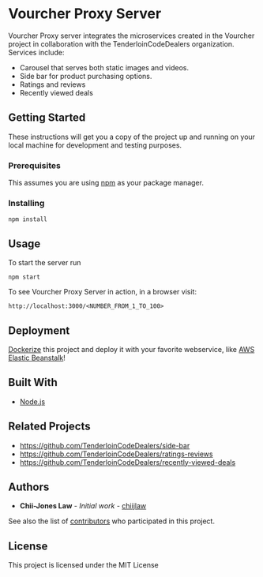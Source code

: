 # Vourcher Proxy Server

Vourcher Proxy server integrates the microservices created in the Vourcher project in collaboration with the TenderloinCodeDealers organization. Services include:
- Carousel that serves both static images and videos.
- Side bar for product purchasing options.
- Ratings and reviews
- Recently viewed deals

## Getting Started

These instructions will get you a copy of the project up and running on your local machine for development and testing purposes.

### Prerequisites

This assumes you are using [npm](https://www.npmjs.com/) as your package manager.

### Installing

```
npm install
```

## Usage
To start the server run
```
npm start
```
To see Vourcher Proxy Server in action, in a browser visit:
```
http://localhost:3000/<NUMBER_FROM_1_TO_100>
```

## Deployment

[Dockerize](https://docs.docker.com/) this project and deploy it with your favorite webservice, like [AWS Elastic Beanstalk](https://aws.amazon.com/elasticbeanstalk/)!

## Built With

* [Node.js](https://nodejs.org/en/)

## Related Projects

- https://github.com/TenderloinCodeDealers/side-bar
- https://github.com/TenderloinCodeDealers/ratings-reviews
- https://github.com/TenderloinCodeDealers/recently-viewed-deals

## Authors

* **Chii-Jones Law** - *Initial work* - [chiijlaw](https://github.com/chiijlaw)

See also the list of [contributors](https://github.com/TenderloinCodeDealers) who participated in this project.

## License

This project is licensed under the MIT License
